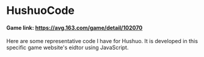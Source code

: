 # HushuoCode

#### Game link: https://avg.163.com/game/detail/102070
  
  Here are some representative code I have for Hushuo.
  It is developed in this specific game website's eidtor using JavaScript.
